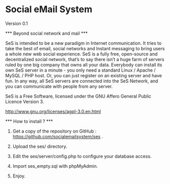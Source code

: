 Social eMail System
===
Version 0.1




*** Beyond social network and mail ***


SeS is intended to be a new paradigm in Internet communication.
It tries to take the best of email, social networks and Instant messaging to bring users a whole new web social experience.
SeS is a fully free, open-source and decentralized social network, that’s to say there isn’t a huge farm of servers ruled by one big company that owns all your data.
Everybody can install its own SeS server in a minute - you only need a standard Linux / Apache / MySQL / PHP host. Or, you can just register on an existing server and have fun.
In any way, all SeS servers are connected into the SeS Network, and you can communicate with people from any server.


SeS is a Free Software, licensed under the GNU Affero General Public Licence Version 3.

http://www.gnu.org/licenses/agpl-3.0.en.html



*** How to install ? ***


1) Get a copy of the repository on GitHub : https://github.com/socialemailsystem/ses .

2) Upload the ses/ directory.

3) Edit the ses/server/config.php to configure your database access.

4) Import ses_empty.sql with phpMyAdmin.

5) Enjoy.

